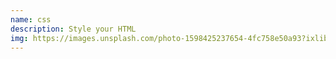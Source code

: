 ```yaml
---
name: css
description: Style your HTML
img: https://images.unsplash.com/photo-1598425237654-4fc758e50a93?ixlib=rb-1.2.1&ixid=eyJhcHBfaWQiOjEyMDd9&auto=format&fit=crop&w=675&q=80
---
```

